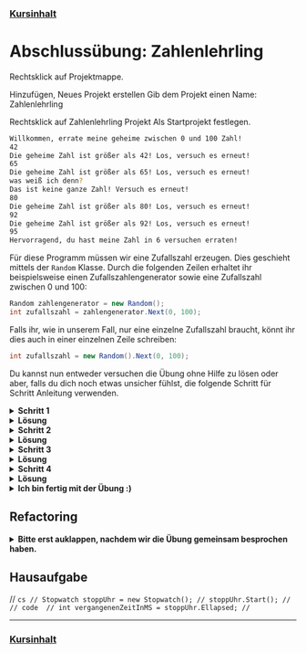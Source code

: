 ### [Kursinhalt](../README.md)

Abschlussübung: Zahlenlehrling
==============================

Rechtsklick auf Projektmappe.

Hinzufügen, 
Neues Projekt erstellen
Gib dem Projekt einen Name: Zahlenlehrling

Rechtsklick auf Zahlenlehrling Projekt
Als Startprojekt festlegen.

```sh
Willkommen, errate meine geheime zwischen 0 und 100 Zahl!
42
Die geheime Zahl ist größer als 42! Los, versuch es erneut!
65
Die geheime Zahl ist größer als 65! Los, versuch es erneut!
was weiß ich denn?
Das ist keine ganze Zahl! Versuch es erneut!
80
Die geheime Zahl ist größer als 80! Los, versuch es erneut!
92
Die geheime Zahl ist größer als 92! Los, versuch es erneut!
95
Hervorragend, du hast meine Zahl in 6 versuchen erraten!
```

Für diese Programm müssen wir eine Zufallszahl erzeugen. Dies geschieht mittels der `Random` Klasse. Durch die folgenden Zeilen erhaltet ihr beispielsweise einen Zufallszahlengenerator sowie eine Zufallszahl zwischen 0 und 100:

```cs
Random zahlengenerator = new Random();
int zufallszahl = zahlengenerator.Next(0, 100);
```

Falls ihr, wie in unserem Fall, nur eine einzelne Zufallszahl braucht, könnt ihr dies auch in einer einzelnen Zeile schreiben:

```cs
int zufallszahl = new Random().Next(0, 100);
```


Du kannst nun entweder versuchen die Übung ohne Hilfe zu lösen oder aber, falls du dich noch etwas unsicher fühlst, die folgende Schritt für Schritt Anleitung verwenden.

<details>
  <summary><b>Schritt 1</b></summary>

Definiere zunächst in der `main` Methode zwei `int` Variablen `min` und `max`, welche den Ratebereich begrenzen und gib eine Begrüßung aus. Definiere außerdem eine Variable `geheimeZahl`, in der du eine zufällig generierte Zahl speicherst. 

</details>

<details>
  <summary><b>Lösung</b></summary>

```cs
using System;

namespace Zahlenlehrling
{
    class Program
    {
        static void Main(string[] args)
        {
            int min = 0;
            int max = 100;
            Console.WriteLine($"Willkommen, errate meine geheime Zahl zwischen {min} und {max}!");
            int geheimeZahl = new Random().Next(min, max);
        }
    }
}
```

</details>


<details>
  <summary><b>Schritt 2</b></summary>

Verwende eine `while(true)` Schleife in der du die Benutzereingabe einliest. Hierzu kannst du die Methode `Console.ReadLine` verwenden. Überprüfe anschließend mit der Methode `int.TryParse` ob sich die Benutzereingabe in eine ganze Zahl umwandeln lässt. Ist dies nicht der Fall, gib eine entsprechende Meldung aus und springe zurück zum Beginn der Schleife.
</details>

<details>
  <summary><b>Lösung</b></summary>

```cs
using System;

namespace Zahlenlehrling
{
    class Program
    {
        static void Main(string[] args)
        {
            int min = 0;
            int max = 100;
            Console.WriteLine($"Willkommen, errate meine geheime Zahl zwischen {min} und {max}!");
            int geheimeZahl = new Random().Next(min, max);

            while (true)
            {
                string eingabe = Console.ReadLine();
                if (!int.TryParse(eingabe, out int gerateneZahl))
                {
                    Console.WriteLine("Das ist keine ganze Zahl! Versuch es erneut!");
                    continue;
                }
            }
        }
    }
}
```
</details>

<details>
  <summary><b>Schritt 3</b></summary>
Falls die Eingabe in eine Zahl umgewandelt werden konnte überprüfe ob die eingegebene Zahl der geheimen Zahl entspricht, kleiner als diese ist, oder größer. Gib wiederum entsprechende Meldungen auf der Konsole aus. Stoppe außerdem die Schleife für den Fall dass es sich bei der Eingabe um die richtige Zahl handelt.
</details>

<details>
  <summary><b>Lösung</b></summary>

```cs
using System;

namespace Zahlenlehrling
{
    class Program
    {
        static void Main(string[] args)
        {
            int min = 0;
            int max = 100;
            Console.WriteLine($"Willkommen, errate meine geheime Zahl zwischen {min} und {max}!");
            int geheimeZahl = new Random().Next(min, max);

            while (true)
            {
                string eingabe = Console.ReadLine();
                if (!int.TryParse(eingabe, out int gerateneZahl))
                {
                    Console.WriteLine("Das ist keine ganze Zahl! Versuch es erneut!");
                    continue;
                }

                if (gerateneZahl == geheimeZahl)
                {
                    Console.WriteLine($"Hervorragend, du hast meine Zahl erraten!");
                    break;
                }
                else if (gerateneZahl < geheimeZahl)
                {
                    Console.WriteLine($"Die geheime Zahl ist größer als {gerateneZahl}! Los, versuch es erneut!");
                }
                else
                {
                    Console.WriteLine($"Die geheime Zahl ist kleiner als {gerateneZahl}! Das schaffst du!");
                }
            }
        }
    }
}
```
</details>

<details>
  <summary><b>Schritt 4</b></summary>

Als letzten Schritt wollen wir das Programm noch erweitern, sodass die Anzahl Versuche mit ausgegeben wird. Definiere hierzu eine Variable `anzahlVersuche` außerhalb der Schleife und setze ihren Wert auf 0. Erhöhe diese Anzahl bei jedem Schleifendurchgang um 1, und gib die Variable im Erfolgsfall mit aus.

</details>

<details>
  <summary><b>Lösung</b></summary>

```cs
using System;

namespace Zahlenlehrling
{
    class Program
    {
        static void Main(string[] args)
        {
            int min = 0;
            int max = 100;
            Console.WriteLine($"Willkommen, errate meine geheime Zahl zwischen {min} und {max}!");
            int geheimeZahl = new Random().Next(min, max);
            int anzahlVersuche = 0;

            while (true)
            {
                anzahlVersuche++;
                string eingabe = Console.ReadLine();

                if (!int.TryParse(eingabe, out int gerateneZahl))
                {
                    Console.WriteLine("Das ist keine ganze Zahl! Versuch es erneut!");
                    continue;
                }

                if (gerateneZahl == geheimeZahl)
                {
                    Console.WriteLine($"Hervorragend, du hast meine Zahl in {anzahlVersuche} versuchen erraten!");
                    break;
                }
                else if (gerateneZahl < geheimeZahl)
                {
                    Console.WriteLine($"Die geheime Zahl ist größer als {gerateneZahl}! Los, versuch es erneut!");
                }
                else
                {
                    Console.WriteLine($"Die geheime Zahl ist kleiner als {gerateneZahl}! Das schaffst du!");
                }
            }
        }
    }
}
```

</details>


<details>
  <summary><b>Ich bin fertig mit der Übung :)</b></summary>

> Du hast diese Übungsaufgabe gemeistert? Ausgezeichnet! Damit hast du bewiesen dass du schon etwas komplexere Programme in C# schreiben kannst, Gratulation!

</details>

Refactoring
-----------

<details>
  <summary><b>Bitte erst auklappen, nachdem wir die Übung gemeinsam besprochen haben.</b></summary>

TODO

</details>

Hausaufgabe
-----------



// ```cs
// Stopwatch stoppUhr = new Stopwatch();
// stoppUhr.Start();
// // code 
// int vergangenenZeitInMS = stoppUhr.Ellapsed;
// ```

---

### [Kursinhalt](../README.md)